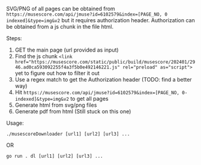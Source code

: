 SVG/PNG of all pages can be obtained from `https://musescore.com/api/jmuse?id=6102579&index=[PAGE_NO, 0 indexed]&type=img&v2` but it requires authorization header. Authorization can be obtained from a js chunk in the file html.

Steps:

1. GET the main page (url provided as input)
2. Find the js chunk `<link href="https://musescore.com/static/public/build/musescore/202401/2946.ad0ca593092255f4a3f5b0e492146221.js" rel="preload" as="script">` yet to figure out how to filter it out
3. Use a regex match to get the Authorization header (TODO: find a better way)
4. Hit `https://musescore.com/api/jmuse?id=6102579&index=[PAGE_NO, 0-indexed]&type=img&v2` to get all pages
5. Generate html from svg/png files
6. Generate pdf from html (Still stuck on this one)

Usage:

```
./musescoreDownloader [url1] [url2] [url3] ...
```
OR
```
go run . dl [url1] [url2] [url3] ...
```
